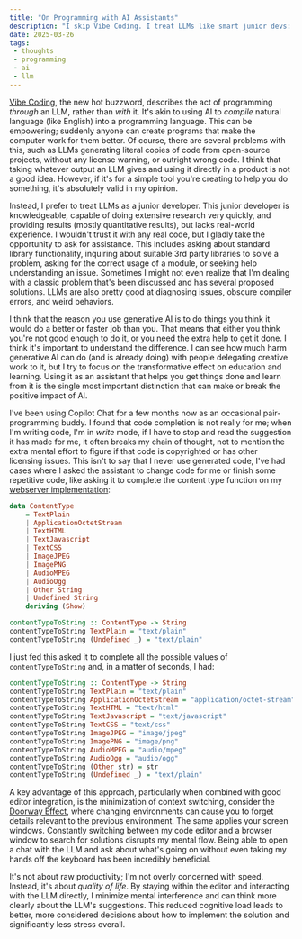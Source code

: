 ```yaml
---
title: "On Programming with AI Assistants"
description: "I skip Vibe Coding. I treat LLMs like smart junior devs: great for research & repetitive tasks, not final code. This helps my focus, reduces context switching, and improves my coding quality of life."
date: 2025-03-26
tags:
 - thoughts
 - programming
 - ai
 - llm
---
```


[Vibe Coding](https://en.wikipedia.org/wiki/Vibe_coding), the new hot buzzword, describes the act of programming _through_ an LLM, rather than _with_ it. It's akin to using AI to _compile_ natural language (like English) into a programming language. This can be empowering; suddenly anyone can create programs that make the computer work for them better. Of course, there are several problems with this, such as LLMs generating literal copies of code from open-source projects, without any license warning, or outright wrong code. I think that taking whatever output an LLM gives and using it directly in a product is not a good idea. However, if it's for a simple tool you're creating to help you do something, it's absolutely valid in my opinion.

Instead, I prefer to treat LLMs as a junior developer. This junior developer is knowledgeable, capable of doing extensive research very quickly, and providing results (mostly quantitative results), but lacks real-world experience. I wouldn't trust it with any real code, but I gladly take the opportunity to ask for assistance. This includes asking about standard library functionality, inquiring about suitable 3rd party libraries to solve a problem, asking for the correct usage of a module, or seeking help understanding an issue. Sometimes I might not even realize that I'm dealing with a classic problem that's been discussed and has several proposed solutions. LLMs are also pretty good at diagnosing issues, obscure compiler errors, and weird behaviors.

I think that the reason you use generative AI is to do things you think it would do a better or faster job than you. That means that either you think you're not good enough to do it, or you need the extra help to get it done. I think it's important to understand the difference. I can see how much harm generative AI can do (and is already doing) with people delegating creative work to it, but I try to focus on the transformative effect on education and learning. Using it as an assistant that helps you get things done and learn from it is the single most important distinction that can make or break the positive impact of AI.

I've been using Copilot Chat for a few months now as an occasional pair-programming buddy. I found that code completion is not really for me; when I'm writing code, I'm in _write_ mode, if I have to stop and read the suggestion it has made for me, it often breaks my chain of thought, not to mention the extra mental effort to figure if that code is copyrighted or has other licensing issues. This isn't to say that I never use generated code, I've had cases where I asked the assistant to change code for me or finish some repetitive code, like asking it to complete the content type function on my [webserver implementation](https://github.com/CrociDB/ush):

```haskell
data ContentType
    = TextPlain
    | ApplicationOctetStream
    | TextHTML
    | TextJavascript
    | TextCSS
    | ImageJPEG
    | ImagePNG
    | AudioMPEG
    | AudioOgg
    | Other String
    | Undefined String
    deriving (Show)

contentTypeToString :: ContentType -> String
contentTypeToString TextPlain = "text/plain"
contentTypeToString (Undefined _) = "text/plain"
```

I just fed this asked it to complete all the possible values of `contentTypeToString` and, in a matter of seconds, I had:

```Haskell
contentTypeToString :: ContentType -> String
contentTypeToString TextPlain = "text/plain"
contentTypeToString ApplicationOctetStream = "application/octet-stream"
contentTypeToString TextHTML = "text/html"
contentTypeToString TextJavascript = "text/javascript"
contentTypeToString TextCSS = "text/css"
contentTypeToString ImageJPEG = "image/jpeg"
contentTypeToString ImagePNG = "image/png"
contentTypeToString AudioMPEG = "audio/mpeg"
contentTypeToString AudioOgg = "audio/ogg"
contentTypeToString (Other str) = str
contentTypeToString (Undefined _) = "text/plain"
```

A key advantage of this approach, particularly when combined with good editor integration, is the minimization of context switching, consider the [Doorway Effect](https://en.wikipedia.org/wiki/Doorway_effect), where changing environments can cause you to forget details relevant to the previous environment. The same applies your screen windows. Constantly switching between my code editor and a browser window to search for solutions disrupts my mental flow. Being able to open a chat with the LLM and ask about what's going on without even taking my hands off the keyboard has been incredibly beneficial. 

It's not about raw productivity; I'm not overly concerned with speed. Instead, it's about _quality of life_. By staying within the editor and interacting with the LLM directly, I minimize mental interference and can think more clearly about the LLM's suggestions. This reduced cognitive load leads to better, more considered decisions about how to implement the solution and significantly less stress overall.

